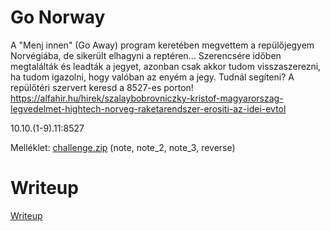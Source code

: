 # Go Norway

A "Menj innen" (Go Away) program keretében megvettem a repülőjegyem Norvégiába, de sikerült elhagyni a reptéren... Szerencsére időben megtalálták és leadták a jegyet, azonban csak akkor tudom visszaszerezni, ha tudom igazolni, hogy valóban az enyém a jegy. Tudnál segíteni? A repülőtéri szervert keresd a 8527-es porton!
https://alfahir.hu/hirek/szalaybobrovniczky-kristof-magyarorszag-legvedelmet-hightech-norveg-raketarendszer-erositi-az-idei-evtol 

10.10.(1-9).11:8527

Melléklet: [challenge.zip](files/challenge.zip) (note, note_2, note_3, reverse)

# Writeup

[Writeup](WRITEUP.md)
